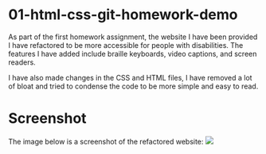 # 01-html-css-git-homework-demo

As part of the first homework assignment, the website I have been provided I have refactored to be more accessible for people with disabilities. The features I have added include braille keyboards, video captions, and screen readers. 

I have also made changes in the CSS and HTML files, I have removed a lot of bloat and tried to condense the code to be more simple and easy to read.

# Screenshot

The image below is a screenshot of the refactored website:
<img src="file:///C:/Users/ronni/Homework/01-html-css-git-homework-demo/index.html" />